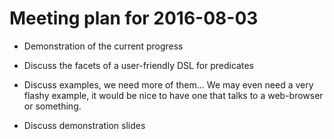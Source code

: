 # Meeting plan for 2016-08-03

* Demonstration of the current progress

* Discuss the facets of a user-friendly DSL for predicates

* Discuss examples, we need more of them...
  We may even need a very flashy example,
  it would be nice to have one that talks to
  a web-browser or something.

* Discuss demonstration slides
